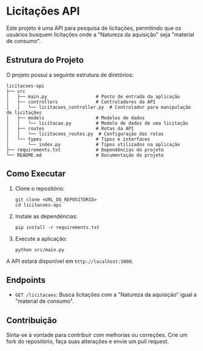 # Licitações API

Este projeto é uma API para pesquisa de licitações, permitindo que os usuários busquem licitações onde a "Natureza da aquisição" seja "material de consumo".

## Estrutura do Projeto

O projeto possui a seguinte estrutura de diretórios:

```
licitacoes-api
├── src
│   ├── main.py                  # Ponto de entrada da aplicação
│   ├── controllers              # Controladores da API
│   │   └── licitacoes_controller.py  # Controlador para manipulação de licitações
│   ├── models                   # Modelos de dados
│   │   └── licitacao.py         # Modelo de dados de uma licitação
│   ├── routes                   # Rotas da API
│   │   └── licitacoes_routes.py  # Configuração das rotas
│   └── types                    # Tipos e interfaces
│       └── index.py             # Tipos utilizados na aplicação
├── requirements.txt             # Dependências do projeto
└── README.md                    # Documentação do projeto
```

## Como Executar

1. Clone o repositório:
   ```
   git clone <URL_DO_REPOSITORIO>
   cd licitacoes-api
   ```

2. Instale as dependências:
   ```
   pip install -r requirements.txt
   ```

3. Execute a aplicação:
   ```
   python src/main.py
   ```

A API estará disponível em `http://localhost:5000`.

## Endpoints

- `GET /licitacoes`: Busca licitações com a "Natureza da aquisição" igual a "material de consumo".

## Contribuição

Sinta-se à vontade para contribuir com melhorias ou correções. Crie um fork do repositório, faça suas alterações e envie um pull request.